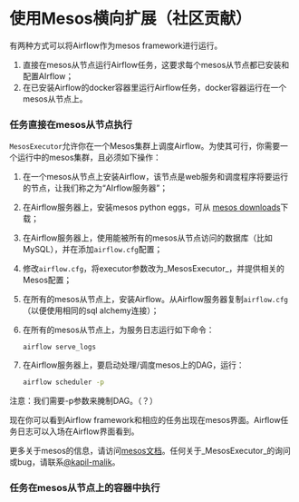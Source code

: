 # 使用Mesos横向扩展（社区贡献）

有两种方式可以将Airflow作为mesos framework进行运行。

1. 直接在mesos从节点运行Airflow任务，这要求每个mesos从节点都已安装和配置AIrflow；
2. 在已安装Airflow的docker容器里运行Airflow任务，docker容器运行在一个mesos从节点上。

### 任务直接在mesos从节点执行

`MesosExecutor`允许你在一个Mesos集群上调度Airflow。为使其可行，你需要一个运行中的mesos集群，且必须如下操作：

1. 在一个mesos从节点上安装Airflow，该节点是web服务和调度程序将要运行的节点，让我们称之为“AIrflow服务器”；
2. 在Airflow服务器上，安装mesos python eggs，可从 [mesos downloads](http://open.mesosphere.com/downloads/mesos/)下载；
3. 在Airflow服务器上，使用能被所有的mesos从节点访问的数据库（比如MySQL），并在添加`airflow.cfg`配置；
4. 修改`airflow.cfg`，将executor参数改为_MesosExecutor_，并提供相关的Mesos配置；
5. 在所有的mesos从节点上，安装Airflow。从Airflow服务器复制`airflow.cfg`（以便使用相同的sql alchemy连接）；
6. 在所有的mesos从节点上，为服务日志运行如下命令：



   ```text
   airflow serve_logs
   ```

7. 在Airflow服务器上，要启动处理/调度mesos上的DAG，运行：



   ```bash
   airflow scheduler -p
   ```

注意：我们需要-p参数来腌制DAG。（？）

现在你可以看到Airflow framework和相应的任务出现在mesos界面。Airflow任务日志可以入场在Airflow界面看到。

更多关于mesos的信息，请访问[mesos文档](http://mesos.apache.org/documentation/latest/)。任何关于_MesosExecutor_的询问或bug，请联系[@kapil-malik](https://github.com/kapil-malik)。

### 任务在mesos从节点上的容器中执行



